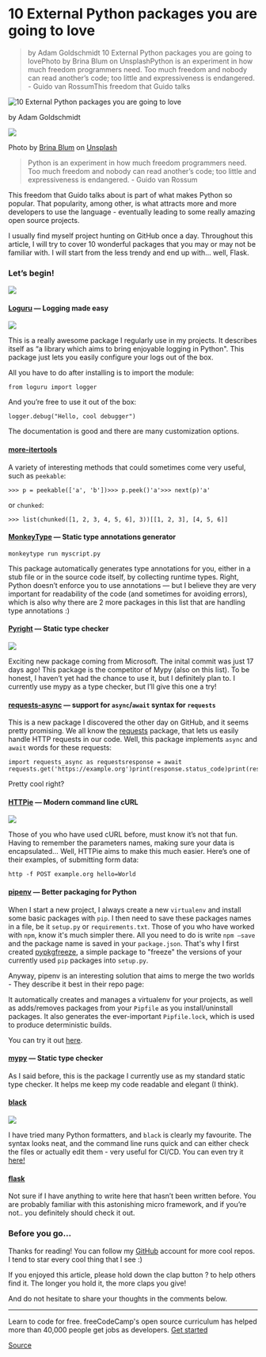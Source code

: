 # 10 External Python packages you are going to love

> by Adam Goldschmidt 10 External Python packages you are going to lovePhoto by Brina Blum on UnsplashPython is an experiment in how much freedom programmers need. Too much freedom and nobody can read another’s code; too little and expressiveness is endangered. - Guido van RossumThis freedom that Guido talks

![10 External Python packages you are going to love](https://cdn-media-1.freecodecamp.org/images/0*Metg2GPm6OTYWKZh)

by Adam Goldschmidt

![](https://cdn-media-1.freecodecamp.org/images/Tehd4MeGX2yYQUFUtdcWWNbUE7Qk9qFsZ9-Z)

Photo by [Brina Blum](https://unsplash.com/@brina_blum?utm_source=medium&utm_medium=referral) on [Unsplash](https://unsplash.com/?utm_source=medium&utm_medium=referral)

> Python is an experiment in how much freedom programmers need. Too much freedom and nobody can read another’s code; too little and expressiveness is endangered. - Guido van Rossum

This freedom that Guido talks about is part of what makes Python so popular. That popularity, among other, is what attracts more and more developers to use the language - eventually leading to some really amazing open source projects.

I usually find myself project hunting on GitHub once a day. Throughout this article, I will try to cover 10 wonderful packages that you may or may not be familiar with. I will start from the less trendy and end up with… well, Flask.

### Let’s begin!

![](https://cdn-media-1.freecodecamp.org/images/oGpPuDrsAM6KYONzQCrIZXv1xAEIv-oVuIUT)

#### [Loguru](https://github.com/Delgan/loguru) — Logging made easy

![](https://cdn-media-1.freecodecamp.org/images/DWrohhPZvoWbH4s8apMbg8nXZOtf3m0lAhvk)

This is a really awesome package I regularly use in my projects. It describes itself as “a library which aims to bring enjoyable logging in Python". This package just lets you easily configure your logs out of the box.

All you have to do after installing is to import the module:

    from loguru import logger

And you’re free to use it out of the box:

    logger.debug("Hello, cool debugger")

The documentation is good and there are many customization options.

#### [more-itertools](https://github.com/erikrose/more-itertools)

A variety of interesting methods that could sometimes come very useful, such as `peekable`:

    >>> p = peekable(['a', 'b'])>>> p.peek()'a'>>> next(p)'a'

or `chunked`:

    >>> list(chunked([1, 2, 3, 4, 5, 6], 3))[[1, 2, 3], [4, 5, 6]]

#### [MonkeyType](https://github.com/Instagram/MonkeyType) — Static type annotations generator

    monkeytype run myscript.py

This package automatically generates type annotations for you, either in a stub file or in the source code itself, by collecting runtime types. Right, Python doesn’t enforce you to use annotations — but I believe they are very important for readability of the code (and sometimes for avoiding errors), which is also why there are 2 more packages in this list that are handling type annotations :)

#### [Pyright](https://github.com/Microsoft/pyright) — Static type checker

![](https://cdn-media-1.freecodecamp.org/images/B5KVRNqA90q0PqVY18dvfvc7m7rbjYYVf1EP)

Exciting new package coming from Microsoft. The inital commit was just 17 days ago! This package is the competitor of Mypy (also on this list). To be honest, I haven’t yet had the chance to use it, but I definitely plan to. I currently use mypy as a type checker, but I’ll give this one a try!

#### [requests-async](https://github.com/encode/requests-async) — support for `async`/`await` syntax for `requests`

This is a new package I discovered the other day on GitHub, and it seems pretty promising. We all know the [requests](https://github.com/kennethreitz/requests) package, that lets us easily handle HTTP requests in our code. Well, this package implements `async` and `await` words for these requests:

    import requests_async as requests​response = await requests.get('https://example.org')print(response.status_code)print(response.text)

Pretty cool right?

#### [HTTPie](https://github.com/jakubroztocil/httpie) — Modern command line cURL

![](https://cdn-media-1.freecodecamp.org/images/UAD--5ZtcqjDRRKA4Y1oXEWzob6GTM94sXGa)

Those of you who have used cURL before, must know it’s not that fun. Having to remember the parameters names, making sure your data is encapsulated… Well, HTTPie aims to make this much easier. Here’s one of their examples, of submitting form data:

    http -f POST example.org hello=World

#### [pipenv](https://github.com/pypa/pipenv) — Better packaging for Python

When I start a new project, I always create a new `virtualenv` and install some basic packages with `pip`. I then need to save these packages names in a file, be it `setup.py` or `requirements.txt`. Those of you who have worked with `npm`, know it's much simpler there. All you need to do is write `npm —save` and the package name is saved in your `package.json`. That's why I first created [pypkgfreeze](https://github.com/AdamGold/pypkgfreeze), a simple package to "freeze" the versions of your currently used `pip` packages into `setup.py`.

Anyway, pipenv is an interesting solution that aims to merge the two worlds - They describe it best in their repo page:

It automatically creates and manages a virtualenv for your projects, as well as adds/removes packages from your `Pipfile` as you install/uninstall packages. It also generates the ever-important `Pipfile.lock`, which is used to produce deterministic builds.

You can try it out [here](https://rootnroll.com/d/pipenv/).

#### [mypy](https://github.com/python/mypy) — Static type checker

As I said before, this is the package I currently use as my standard static type checker. It helps me keep my code readable and elegant (I think).

#### [black](https://github.com/ambv/black)

![](https://cdn-media-1.freecodecamp.org/images/dQoUny7l5N6sWs2GCECZKHALf59t9398hNNp)

I have tried many Python formatters, and `black` is clearly my favourite. The syntax looks neat, and the command line runs quick and can either check the files or actually edit them - very useful for CI/CD. You can even try it [here!](chrome-extension://cjedbglnccaioiolemnfhjncicchinao/%5Bhttps://black.now.sh%5D(https://black.now.sh/))

#### [flask](https://github.com/pallets/flask)

Not sure if I have anything to write here that hasn’t been written before. You are probably familiar with this astonishing micro framework, and if you’re not.. you definitely should check it out.

### Before you go…

Thanks for reading! You can follow my [GitHub](https://github.com/AdamGold) account for more cool repos. I tend to star every cool thing that I see :)

If you enjoyed this article, please hold down the clap button ? to help others find it. The longer you hold it, the more claps you give!

And do not hesitate to share your thoughts in the comments below.

* * *

Learn to code for free. freeCodeCamp's open source curriculum has helped more than 40,000 people get jobs as developers. [Get started](https://www.freecodecamp.org/learn)


[Source](https://www.freecodecamp.org/news/these-python-packages-will-help-accelerate-your-development-process-d4b3f170b1ea/)
